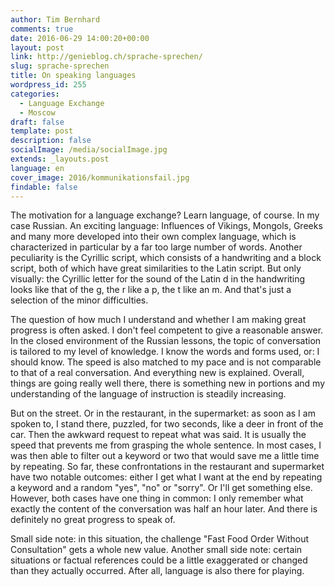 ```yaml
---
author: Tim Bernhard
comments: true
date: 2016-06-29 14:00:20+00:00
layout: post
link: http://genieblog.ch/sprache-sprechen/
slug: sprache-sprechen
title: On speaking languages
wordpress_id: 255
categories:
  - Language Exchange
  - Moscow
draft: false
template: post
description: false
socialImage: /media/socialImage.jpg
extends: _layouts.post
language: en
cover_image: 2016/kommunikationsfail.jpg
findable: false
---
```


The motivation for a language exchange? Learn language, of course. In my case Russian. An exciting language: Influences of Vikings, Mongols, Greeks and many more developed into their own complex language, which is characterized in particular by a far too large number of words. Another peculiarity is the Cyrillic script, which consists of a handwriting and a block script, both of which have great similarities to the Latin script. But only visually: the Cyrillic letter for the sound of the Latin d in the handwriting looks like that of the g, the r like a p, the t like an m. And that's just a selection of the minor difficulties.

The question of how much I understand and whether I am making great progress is often asked. I don't feel competent to give a reasonable answer. In the closed environment of the Russian lessons, the topic of conversation is tailored to my level of knowledge. I know the words and forms used, or: I should know. The speed is also matched to my pace and is not comparable to that of a real conversation. And everything new is explained. Overall, things are going really well there, there is something new in portions and my understanding of the language of instruction is steadily increasing.

But on the street. Or in the restaurant, in the supermarket: as soon as I am spoken to, I stand there, puzzled, for two seconds, like a deer in front of the car. Then the awkward request to repeat what was said. It is usually the speed that prevents me from grasping the whole sentence. In most cases, I was then able to filter out a keyword or two that would save me a little time by repeating. So far, these confrontations in the restaurant and supermarket have two notable outcomes: either I get what I want at the end by repeating a keyword and a random "yes", "no" or "sorry". Or I'll get something else. However, both cases have one thing in common: I only remember what exactly the content of the conversation was half an hour later. And there is definitely no great progress to speak of.

Small side note: in this situation, the challenge "Fast Food Order Without Consultation" gets a whole new value.
Another small side note: certain situations or factual references could be a little exaggerated or changed than they actually occurred. After all, language is also there for playing.

